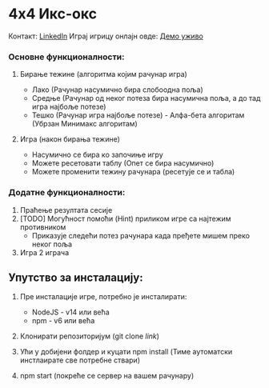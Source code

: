 # 4x4  Икс-окс

Контакт: [LinkedIn](https://www.linkedin.com/in/cvijanperanovic/)
Играј игрицу онлајн овде: [Демо уживо](https://peranovicc.github.io/tic-tac-toe-4x4/)

### Основне функционалности:

1. Бирање тежине (алгоритма којим рачунар игра)
    - Лако (Рачунар насумично бира слобоодна поља)
    - Средње (Рачунар од неког потеза бира насумична поља, а до тад игра најбоље потезе)
    - Тешко (Рачунар игра најбоље потезе) - Алфа-бета алгоритам (Убрзан Минимакс алгоритам)

2. Игра (након бирања тежине)
    - Насумично се бира ко започиње игру
    - Можете ресетовати таблу (Опет се бира насумично)
    - Можете променити тежину рачунара (ресетује се и табла)

### Додатне функционалности:

1. Праћење резултата сесије
2. [TODO] Могућност помоћи (Hint) приликом игре са најтежим противником
    - Приказује следећи потез рачунара када пређете мишем преко неког поља
3. Игра 2 играча

## Упутство за инсталацију:

1. Пре инсталације игре, потребно је инсталирати:
    - NodeJS - v14 или већа
    - npm - v6 или већа

2. Клонирати репозиторијум (git clone _link_)
3. Ући у добијени фолдер и куцати npm install (Тиме аутоматски инстлаирате све потребне ствари)
4. npm start  (покреће се сервер на вашем рачунару)